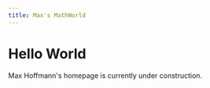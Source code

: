 ```yaml
---
title: Max's MathWorld
---
```


# Hello World

Max Hoffmann's homepage is currently under construction.